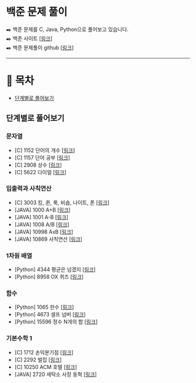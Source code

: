 # 백준 문제 풀이
✒️ 백준 문제를 C, Java, Python으로 풀어보고 있습니다.   
✒️ 백준 사이트 [[링크](https://www.acmicpc.net/)]         
✒️ 백준 문제풀이 github [[링크](https://github.com/LeeJongEun02/study_python/tree/main/baekjoon)]     

---

# 📝 목차
- [단계별로 풀어보기](#단계별로-풀어보기)

## 단계별로 풀어보기
### 문자열
- [C] 1152 단어의 개수 [[링크](1000/1152_단어의개수.c)]
- [C] 1157 단어 공부 [[링크](1000/1157_단어공부.c)]
- [C] 2908 상수 [[링크](2000/2908_상수.c)]
- [C] 5622 다이얼 [[링크](5000/5622_다이얼.c)]

### 입출력과 사칙연산
- [C] 3003 킹, 퀸, 룩, 비숍, 나이트, 폰 [[링크](3000/3003_킹,퀸,룩,비숍,나이트,폰.c)]
- [JAVA] 1000 A+B [[링크](1000/1000_A+B.java)]
- [JAVA] 1001 A-B [[링크](1000/1001_A-B.java)]
- [JAVA] 1008 A/B [[링크](1000/1008_A나누기B.java)]
- [JAVA] 10998 AxB [[링크](10000/10998_AxB.java)]
- [JAVA] 10869 사칙연산 [[링크](10000/10869_사칙연산.java)]

### 1차원 배열
- [Python] 4344 평균은 넘겠지 [[링크](4000/4344_평균은넘겠지.py)]
- [Python] 8958 OX 퀴즈 [[링크](8000/8958_OXQuiz.py)]

### 함수
- [Python] 1065 한수 [[링크](1000/1065_한수.py)]
- [Python] 4673 셀프 넘버 [[링크](4000/4673_셀프넘버.py)]
- [Python] 15596 정수 N개의 합 [[링크](15000/15596_정수N개의합.py)]

### 기본수학 1
- [C] 1712 손익분기점 [[링크](1000/1712_손익분기점.c)]
- [C] 2292 벌집 [[링크](2000/2292_벌집.c)]
- [C] 10250 ACM 호텔 [[링크](10000/10250_ACM호텔.c)]
- [JAVA] 2720 세탁소 사장 동혁 [[링크](2000/2720_세탁소사장동혁.java)]
